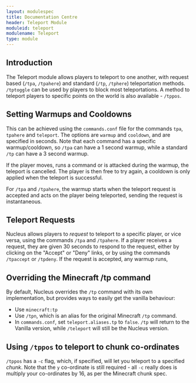 ```yaml
---
layout: modulespec
title: Documentation Centre
header: Teleport Module
moduleid: teleport
modulename: Teleport
type: module
---
```


## Introduction

The Teleport module allows players to teleport to one another, with request based (`/tpa`, `/tpahere`) and standard
 (`/tp`, `/tphere`) teleportation methods. `/tptoggle` can be used by players to block most teleportations. A method to
 teleport players to specific points on the world is also available - `/tppos`.


## Setting Warmups and Cooldowns

This can be achieved using the `commands.conf` file for the commands `tpa`, `tpahere` and `teleport`. The options are
`warmup` and `cooldown`, and are specified in seconds. Note that each command has a specific warmup/cooldown, so
`/tpa` can have a 1 second warmup, while a standard `/tp` can have a 3 second warmup.

If the player moves, runs a command or is attacked during the warmup, the teleport is cancelled. The player is then free
to try again, a cooldown is only applied when the teleport is successful.

For `/tpa` and `/tpahere`, the warmup starts when the teleport request is accepted and acts on the player being teleported,
sending the request is instantaneous.

## Teleport Requests

Nucleus allows players to _request_ to teleport to a specific player, or vice versa, using the commands `/tpa` and `/tpahere`.
If a player receives a request, they are given 30 seconds to respond to the request, either by clicking on the "Accept" or "Deny"
links, or by using the commands `/tpaccept` or `/tpdeny`. If the request is accepted, any warmup runs,

## Overriding the Minecraft /tp command

By default, Nucleus overrides the `/tp` command with its own implementation, but provides ways to easily get the vanilla
behaviour:

* Use `minecraft:tp`
* Use `/tpn`, which is an alias for the original Minecraft `/tp` command.
* In `commands.conf`, set `teleport.aliases.tp` to `false`. `/tp` will return to the Vanilla version, while `/teleport` will
still be the Nucleus version.

## Using `/tppos` to teleport to chunk co-ordinates

`/tppos` has a `-c` flag, which, if specified, will let you teleport to a specified _chunk_. 
Note that the `y` co-ordinate is still required - all `-c` really does is multiply your co-ordinates by 16, as per the Minecraft
chunk spec. 
